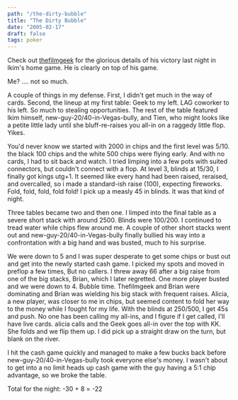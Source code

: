 ```yaml
---
path: "/the-dirty-bubble"
title: "The Dirty Bubble"
date: "2005-02-17"
draft: false
tags: poker
---
```


Check out <a href="http://pokergeek.blogspot.com/2005/02/very-well-i-accept.html">thefilmgeek</a> for the glorious details of his victory last night in lkim's home game. He is clearly on top of his game.

Me? .... not so much.

A couple of things in my defense. First, I didn't get much in the way of cards. Second, the lineup at my first table: Geek to my left. LAG coworker to his left. So much to stealing opportunities. The rest of the table featured lkim himself, new-guy-20/40-in-Vegas-bully, and Tien, who might looks like a petite little lady until she bluff-re-raises you all-in on a raggedy little flop. Yikes.

You'd never know we started with 2000 in chips and the first level was 5/10. the black 100 chips and the white 500 chips were flying early. And with no cards, I had to sit back and watch. I tried limping into a few pots with suited connectors, but couldn't connect with a flop. At level 3, blinds at 15/30, I finally got kings utg+1. It seemed like every hand had been raised, reraised, and overcalled, so i made a standard-ish raise (100), expecting fireworks. Fold, fold, fold, fold fold! I pick up a measly 45 in blinds. It was that kind of night.

Three tables became two and then one. I limped into the final table as a severe short stack with around 2500. Blinds were 100/200. I continued to tread water while chips flew around me. A couple of other short stacks went out and new-guy-20/40-in-Vegas-bully finally bullied his way into a confrontation with a big hand and was busted, much to his surprise.

We were down to 5 and I was super desperate to get some chips or bust out and get into the newly started cash game. I picked my spots and moved in preflop a few times, But no callers. I threw away 66 after a big raise from one of the big stacks, Brian, which I later regretted. One more player busted and we were down to 4. Bubble time. Thefilmgeek and Brian were dominating and Brian was wielding his big stack with frequent raises. Alicia, a new player, was closer to me in chips, but seemed content to fold her way to the money while I fought for my life. With the blinds at 250/500, I get 45s and push. No one has been calling my all-ins, and I figure if I get called, I'll have live cards. alicia calls and the Geek goes all-in over the top with KK. She folds and we flip them up. I did pick up a straight draw on the turn, but blank on the river.

I hit the cash game quickly and managed to make a few bucks back before new-guy-20/40-in-Vegas-bully took everyone else's money. I wasn't about to get into a no limit heads up cash game with the guy having a 5:1 chip advantage, so we broke the table.

Total for the night: -30 + 8 = -22

